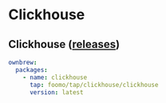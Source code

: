 # Clickhouse

## Clickhouse ([releases](https://github.com/ClickHouse/ClickHouse/releases))

```yaml
ownbrew:
  packages:
    - name: clickhouse
      tap: foomo/tap/clickhouse/clickhouse
      version: latest
```
